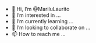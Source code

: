 - 👋 Hi, I’m @MariluLaurito
- 👀 I’m interested in ...
- 🌱 I’m currently learning ...
- 💞️ I’m looking to collaborate on ...
- 📫 How to reach me ...

<!---
MariluLaurito/MariluLaurito is a ✨ special ✨ repository because its `README.md` (this file) appears on your GitHub profile.
You can click the Preview link to take a look at your changes.
--->
